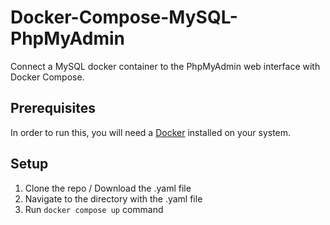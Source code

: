 # Docker-Compose-MySQL-PhpMyAdmin
Connect a MySQL docker container to the PhpMyAdmin web interface with Docker Compose.
## Prerequisites
In order to run this, you will need a [Docker](https://www.docker.com/) installed on your system.
## Setup
1. Clone the repo / Download the .yaml file
2. Navigate to the directory with the .yaml file
3. Run `docker compose up` command
